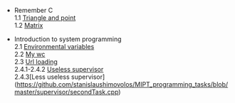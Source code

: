 - Remember C  
    1.1 [Triangle and point](https://github.com/stanislaushimovolos/MIPT_programming_tasks/tree/master/TriangleAndPoint)<br />
    1.2 [Matrix](https://github.com/stanislaushimovolos/MIPT_programming_tasks/tree/master/Matrix)
    
- Introduction to system programming     
    2.1 [Environmental variables](https://github.com/stanislaushimovolos/MIPT_programming_tasks/tree/master/environmentVars)<br />
    2.2 [My wc](https://github.com/stanislaushimovolos/MIPT_programming_tasks/tree/master/myvc)<br />
    2.3 [Url loading](https://github.com/stanislaushimovolos/MIPT_programming_tasks/tree/master/logger)<br />
    2.4.1-2.4.2 [Useless supervisor](https://github.com/stanislaushimovolos/MIPT_programming_tasks/blob/master/supervisor/first_task.c)<br />
    2.4.3[Less useless supervisor] (https://github.com/stanislaushimovolos/MIPT_programming_tasks/blob/master/supervisor/secondTask.cpp) <br />
